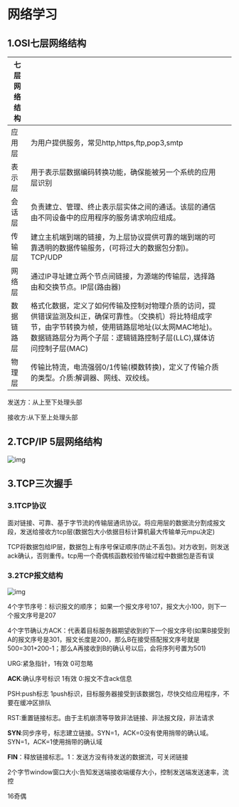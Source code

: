 # 网络学习

## 1.OSI七层网络结构

| 七层网络结构 |                                          |      |
| ------ | ---------------------------------------- | ---- |
| 应用层    | 为用户提供服务，常见http,https,ftp,pop3,smtp       |      |
| 表示层    | 用于表示层数据编码转换功能，确保能被另一个系统的应用层识别            |      |
| 会话层    | 负责建立、管理、终止表示层实体之间的通话。该层的通信由不同设备中的应用程序的服务请求响应组成。 |      |
| 传输层    | 建立主机端到端的链接，为上层协议提供可靠的端到端的可靠透明的数据传输服务，(可将过大的数据包分割)。TCP/UDP |      |
| 网络层    | 通过IP寻址建立两个节点间链接，为源端的传输层，选择路由和交换节点。IP层(路由器) |      |
| 数据链路层  | 格式化数据，定义了如何传输及控制对物理介质的访问，提供错误监测及纠正，确保可靠性。（交换机）将比特组成字节，由字节转换为帧，使用链路层地址(以太网MAC地址)。数据链路层分为两个子层：逻辑链路控制子层(LLC),媒体访问控制子层(MAC) |      |
| 物理层    | 传输比特流，电流强弱0/1传输(模数转换)，定义了传输介质的类型。介质:解调器、网线、双绞线。 |      |

发送方：从上至下处理头部

接收方:从下至上处理头部

## 2.TCP/IP  5层网络结构

![img](https://images2015.cnblogs.com/blog/705728/201604/705728-20160424234825491-384470376.png)

## 3.TCP三次握手

### 3.1TCP协议

面对链接、可靠、基于字节流的传输层通讯协议。将应用层的数据流分割成报文段，发送给接收方tcp层(数据包大小依据目标计算机最大传输单元mpu决定)

TCP将数据包给IP层，数据包上有序号保证顺序(防止不丢包)。对方收到，则发送ack确认，否则重传。tcp用一个奇偶核函数校验传输过程中数据包是否有误

### 3.2TCP报文结构



![img](https://images2015.cnblogs.com/blog/964016/201608/964016-20160829215953168-1927861560.png)



4个字节序号：标识报文的顺序； 如果一个报文序号107，报文大小100，则下一个报文序号是207

4个字节确认方ACK：代表着目标服务器期望收到的下一个报文序号(如果B接受到A的报文序号是301，报文长度是200，那么B在接受搭配报文序号就是500=301+200-1；那么A再接收到B的确认号以后，会将序列号置为501)

URG:紧急指针，1有效 0可忽略

**ACK**:确认序号标识  1有效 0:报文不含ack信息

PSH:push标志  1push标识，目标服务器接受到该数据包，尽快交给应用程序，不要在缓冲区排队

RST:重置链接标志。由于主机崩溃等导致非法链接、非法报文段，非法请求

**SYN**:同步序号，标志建立链接。SYN=1，ACK=0没有使用捎带的确认域。 SYN=1，ACK=1使用捎带的确认域

**FIN**：释放链接标志。1：发送方没有待发送的数据流，可关闭链接

2个字节window窗口大小:告知发送端接收端缓存大小，控制发送端发送速率，流控

16奇偶